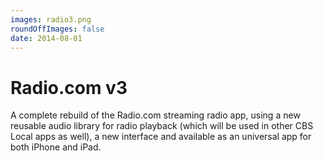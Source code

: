 ```yaml
---
images: radio3.png
roundOffImages: false
date: 2014-08-01
---
```


#  Radio.com v3
A complete rebuild of the Radio.com streaming radio app, using a new reusable audio library for radio playback (which will be used in other CBS Local apps as well), a new interface and available as an universal app for both iPhone and iPad.
